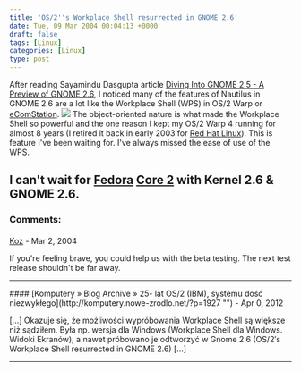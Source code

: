 ```yaml
---
title: 'OS/2''s Workplace Shell resurrected in GNOME 2.6'
date: Tue, 09 Mar 2004 00:04:13 +0000
draft: false
tags: [Linux]
categories: [Linux]
type: post
---
```


After reading Sayamindu Dasgupta article [Diving Into GNOME 2.5 - A Preview of GNOME 2.6](http://www.clai.net/sayamindu/GNOME-2.6/GNOME_2_6.html), I noticed many of the features of Nautilus in GNOME 2.6 are a lot like the Workplace Shell (WPS) in OS/2 Warp or [eComStation](http://www.ecomstation.com). [![](http://jroller.com/resources/jmrodri/ecs2.png)](http://www.ecomstation.com/gallery/gal/eComStation_1.0/sample_desktop_screenshots/ecs2.jpg) The object-oriented nature is what made the Workplace Shell so powerful and the one reason I kept my OS/2 Warp 4 running for almost 8 years (I retired it back in early 2003 for [Red Hat Linux](http://www.redhat.com)). This is feature I've been waiting for. I've always missed the ease of use of the WPS.

I can't wait for [Fedora](http://fedora.redhat.com) [Core 2](http://fedora.redhat.com/participate/schedule/) with Kernel 2.6 & GNOME 2.6.
---
### Comments:
#### 
[Koz](http://www.koziarski.net "michael@koziarski.com") - <time datetime="2004-03-09 16:06:20">Mar 2, 2004</time>

If you're feeling brave, you could help us with the beta testing. The next test release shouldn't be far away.
<hr />
#### 
[Komputery &raquo; Blog Archive &raquo; 25- lat OS/2 (IBM), systemu dość niezwykłego](http://komputery.nowe-zrodlo.net/?p=1927 "") - <time datetime="2012-04-22 18:01:22">Apr 0, 2012</time>

\[...\] Okazuje się, że możliwości wypróbowania Workplace Shell są większe niż sądziłem. Była np. wersja dla Windows (Workplace Shell dla Windows. Widoki Ekranów), a nawet próbowano je odtworzyć w Gnome 2.6 (OS/2′s Workplace Shell resurrected in GNOME 2.6) \[...\]
<hr />
